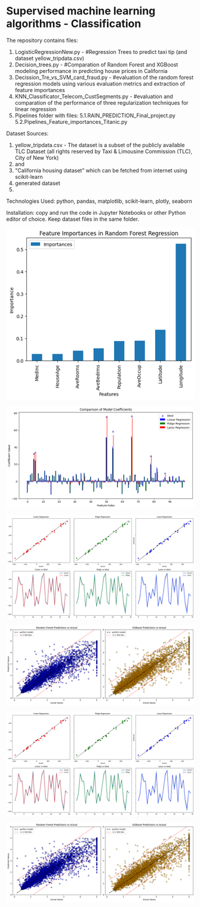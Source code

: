 # Supervised machine learning algorithms - Classification

The repository contains files:
  1. LogisticRegressionNew.py - #Regression Trees to predict taxi tip (and dataset yellow_tripdata.csv)
  2. Decision_trees.py - #Comparation of Random Forest and XGBoost modeling performance in predicting house prices in California
  3. Decission_Tre_vs_SVM_card_fraud.py - #evaluation of the random forest regression models using various evaluation metrics and extraction of feature importances
  4. KNN_Classificator_Telecom_CustSegments.py - #evaluation and comparation of the performance of three regularization techniques for linear regression
  5. Pipelines folder with files:
       5.1.RAIN_PREDICTION_Final_project.py
       5.2.Pipelines_Feature_importances_Titanic.py
     
Dataset Sources: 
  1. yellow_tripdata.csv - The dataset is a subset of the publicly available TLC Dataset (all rights reserved by Taxi & Limousine Commission (TLC), City of New York)
  2. and
  3.  "California housing dataset” which can be fetched from internet using scikit-learn
  4. generated dataset
  5. 

Technologies Used: python, pandas, matplotlib, scikit-learn, plotly, seaborn

Installation: copy and run the code in Jupyter Notebooks or other Python editor of choice. Keep dataset files in the same folder.

![Feature_Importances_in_Random_Forest_Regression](https://raw.githubusercontent.com/natvnu/Machine_Learning/0e4932d49f493e5f633fd70bb80ccc3c65409168/Supervised%20Machine%20Learning%20-%20Regression/3_Feature_Importances_in_Random_Forest_Regression.png)

![Regularization_Linear_regression_coefficients](https://raw.githubusercontent.com/natvnu/Machine_Learning/0e4932d49f493e5f633fd70bb80ccc3c65409168/Supervised%20Machine%20Learning%20-%20Regression/4_Regularization_Linear_regression_coefficients.png)

![Regularization_Linear_regression_linear_ridge_lasso_vs_ideal](https://raw.githubusercontent.com/natvnu/Machine_Learning/0e4932d49f493e5f633fd70bb80ccc3c65409168/Supervised%20Machine%20Learning%20-%20Regression/4_Regularization_Linear_regression_linear_ridge_lasso_vs_ideal.png)

![Random_Forest_Predictions_vs_Actual_and_Xboost_prediction_vs_actual](https://raw.githubusercontent.com/natvnu/Machine_Learning/0e4932d49f493e5f633fd70bb80ccc3c65409168/Supervised%20Machine%20Learning%20-%20Regression/Random_Forest_Predictions_vs_Actual_and_Xboost_prediction_vs_actual.png)

![Regularization_Linear_regression_linear_ridge_lasso_vs_ideal](https://raw.githubusercontent.com/natvnu/Machine_Learning/0e4932d49f493e5f633fd70bb80ccc3c65409168/Supervised%20Machine%20Learning%20-%20Regression/4_Regularization_Linear_regression_linear_ridge_lasso_vs_ideal.png)

![Random_Forest_Predictions_vs_Actual_and_Xboost_prediction_vs_actual](https://raw.githubusercontent.com/natvnu/Machine_Learning/0e4932d49f493e5f633fd70bb80ccc3c65409168/Supervised%20Machine%20Learning%20-%20Regression/Random_Forest_Predictions_vs_Actual_and_Xboost_prediction_vs_actual.png)





